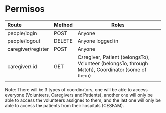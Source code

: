 # Permisos
| Route   |      Method      |  Roles |
|:----------|-------------|------|
| people/login | POST | Anyone |
| people/logout | DELETE | Anyone logged in |
| caregiver/register | POST | Anyone |
| caregiver/:id | GET | Caregiver, Patient (belongsTo), Volunteer (belongsTo, through Match), Coordinator (some of them) |
||

Note: There will be 3 types of coordinators, one will be able to access everyone (Volunteers, Caregivers and Patients), another one will only be able to access the volunteers assigned to them, and the last one will only be able to access the patients from their hospitals (CESFAM).